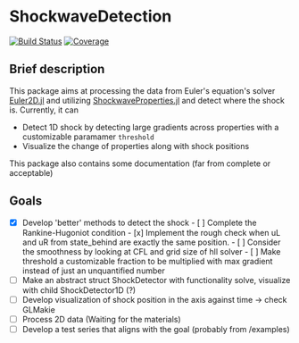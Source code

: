 # ShockwaveDetection

[![Build Status](https://github.com/warisa-r/ShockwaveDetection.jl/actions/workflows/CI.yml/badge.svg?branch=main)](https://github.com/warisa-r/ShockwaveDetection.jl/actions/workflows/CI.yml?query=branch%3Amain)
[![Coverage](https://codecov.io/gh/warisa-r/ShockwaveDetection.jl/branch/main/graph/badge.svg)](https://codecov.io/gh/warisa-r/ShockwaveDetection.jl)


## Brief description

This package aims at processing the data from Euler's equation's solver [Euler2D.jl](https://github.com/STCE-at-RWTH/ShockwaveProperties.jl) and utilizing [ShockwaveProperties.jl](https://github.com/STCE-at-RWTH/ShockwaveProperties.jl) and detect where the shock is.
Currently, it can
- Detect 1D shock by detecting large gradients across properties with a customizable paramamer `threshold`
- Visualize the change of properties along with shock positions

This package also contains some documentation (far from complete or acceptable)

## Goals
- [x] Develop 'better' methods to detect the shock
      - [ ] Complete the Rankine-Hugoniot condition
            - [x] Implement the rough check when uL and uR from state_behind are exactly the same position.
            - [ ] Consider the smoothness by looking at CFL and grid size of hll solver
      - [ ] Make threshold a customizable fraction to be multiplied with max gradient instead of just an unquantified number
- [ ] Make an abstract struct ShockDetector with functionality solve, visualize with child ShockDetector1D (?)
- [ ] Develop visualization of shock position in the axis against time -> check GLMakie
- [ ] Process 2D data (Waiting for the materials)
- [ ] Develop a test series that aligns with the goal (probably from /examples)
